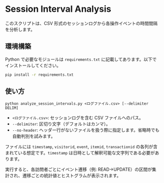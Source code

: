# Session Interval Analysis

このスクリプトは、CSV 形式のセッションログから各操作イベントの時間間隔を分析します。

## 環境構築

Python で必要なモジュールは `requirements.txt` に記載してあります。以下でインストールしてください。

```bash
pip install -r requirements.txt
```

## 使い方

```
python analyze_session_intervals.py <ログファイル.csv> [--delimiter DELIM]
```

  - `<ログファイル.csv>`: セッションログを含む CSV ファイルへのパス。
  - `--delimiter`: 区切り文字（デフォルトはカンマ）。
  - `--no-header`: ヘッダー行がないファイルを扱う際に指定します。省略時でも自動判別を試みます。

  ファイルには `timestamp`, `visitorid`, `event`, `itemid`, `transactionid` の各列が含まれている想定です。`timestamp` は日時として解釈可能な文字列である必要があります。

実行すると、各訪問者ごとにイベント遷移（例: READ→UPDATE）の区間が集計され、遷移ごとの統計値とヒストグラムが表示されます。
